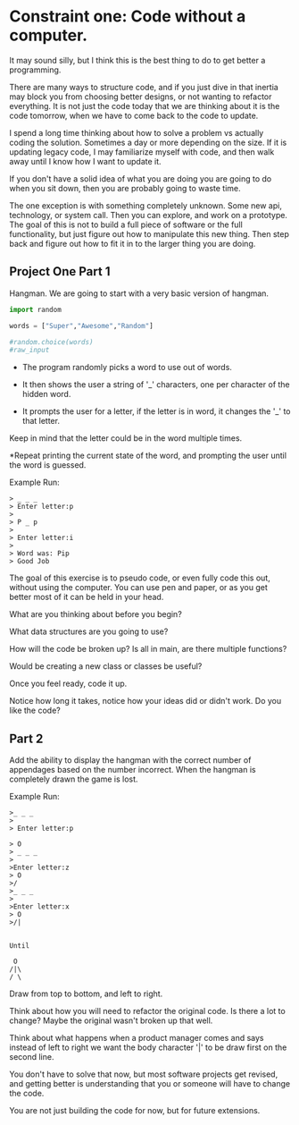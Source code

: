 
# Constraint one: Code without a computer.

It may sound silly, but I think this is the best thing to do to get better a programming.

There are many ways to structure code, and if you just dive in that inertia may block you from choosing better designs, or not wanting to refactor everything. It is not just the code today that we are thinking about it is the code tomorrow, when we have to come back to the code to update.

I spend a long time thinking about how to solve a problem vs actually coding the solution. Sometimes a day or more depending on the size. If it is updating legacy code, I may familiarize myself with code, and then walk away until I know how I want to update it.

If you don't have a solid idea of what you are doing you are going to do when you sit down, then you are probably going to waste time.

The one exception is with something completely unknown. Some new api, technology, or system call. Then you can explore, and work on a prototype. The goal of this is not to build a full piece of software or the full functionality, but just figure out how to manipulate this new thing. Then step back and figure out how to fit it in to the larger thing you are doing.

## Project One Part 1

Hangman. We are going to start with a very basic version of hangman.


```python
import random

words = ["Super","Awesome","Random"]

#random.choice(words)
#raw_input

```

* The program randomly picks a word to use out of words.

* It then shows the user a string of '_' characters, one per character of the hidden word.

* It prompts the user for a letter, if the letter is in word, it changes the '_' to that letter.

Keep in mind that the letter could be in the word multiple times.

*Repeat printing the current state of the word, and prompting the user until the word is guessed.

Example Run:
```
> _ _ _ 
> Enter letter:p
>
> P _ p
> 
> Enter letter:i
> 
> Word was: Pip 
> Good Job
```

The goal of this exercise is to pseudo code, or even fully code this out, without using the computer. You can use pen and paper, or as you get better most of it can be held in your head.

What are you thinking about before you begin?


What data structures are you going to use? 

How will the code be broken up? Is all in main, are there multiple functions? 

Would be creating a new class or classes be useful?

Once you feel ready, code it up.

Notice how long it takes, notice how your ideas did or didn't work. Do you like the code?


## Part 2

Add the ability to display the hangman with the correct number of appendages based on the number incorrect. When the hangman is completely drawn the game is lost.

Example Run:
```
>_ _ _
> 
> Enter letter:p

> O
> _ _ _
>
>Enter letter:z
> O
>/
>_ _ _
>
>Enter letter:x
> O
>/|


Until

 O
/|\
/ \
```

Draw from top to bottom, and left to right.

Think about how you will need to refactor the original code. Is there a lot to change? Maybe the original wasn't broken up that well.

Think about what happens when a product manager comes and says instead of left to right we want the body character '|' to be draw first on the second line.

You don't have to solve that now, but most software projects get revised, and getting better is understanding that you or someone will have to change the code.

You are not just building the code for now, but for future extensions.
